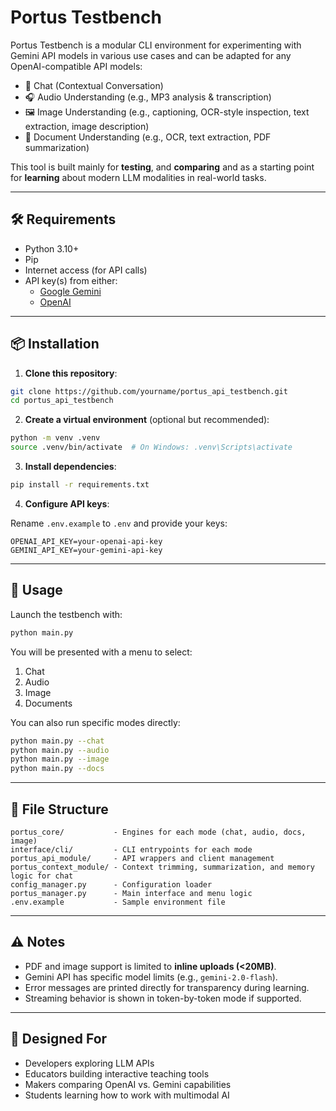 # Portus Testbench

Portus Testbench is a modular CLI environment for experimenting with Gemini API models in various use cases and can be adapted for any OpenAI-compatible API models:

- 💬 Chat (Contextual Conversation)
- 🎧 Audio Understanding (e.g., MP3 analysis & transcription)
- 🖼️ Image Understanding (e.g., captioning, OCR-style inspection, text extraction, image description)
- 📄 Document Understanding (e.g., OCR, text extraction, PDF summarization)

This tool is built mainly for **testing**, and **comparing** and as a starting point for **learning** about modern LLM modalities in real-world tasks.

---

## 🛠️ Requirements

- Python 3.10+
- Pip
- Internet access (for API calls)
- API key(s) from either:
  - [Google Gemini](https://aistudio.google.com/app/apikey)
  - [OpenAI](https://platform.openai.com/account/api-keys)

---

## 📦 Installation

1. **Clone this repository**:

```bash
git clone https://github.com/yourname/portus_api_testbench.git
cd portus_api_testbench
```

2. **Create a virtual environment** (optional but recommended):

```bash
python -m venv .venv
source .venv/bin/activate  # On Windows: .venv\Scripts\activate
```

3. **Install dependencies**:

```bash
pip install -r requirements.txt
```

4. **Configure API keys**:

Rename `.env.example` to `.env` and provide your keys:

```env
OPENAI_API_KEY=your-openai-api-key
GEMINI_API_KEY=your-gemini-api-key
```

---

## 🚀 Usage

Launch the testbench with:

```bash
python main.py
```

You will be presented with a menu to select:

1. Chat  
2. Audio  
3. Image  
4. Documents

You can also run specific modes directly:

```bash
python main.py --chat
python main.py --audio
python main.py --image
python main.py --docs
```

---

## 📂 File Structure

```
portus_core/           - Engines for each mode (chat, audio, docs, image)
interface/cli/         - CLI entrypoints for each mode
portus_api_module/     - API wrappers and client management
portus_context_module/ - Context trimming, summarization, and memory logic for chat
config_manager.py      - Configuration loader
portus_manager.py      - Main interface and menu logic
.env.example           - Sample environment file
```

---

## ⚠️ Notes

- PDF and image support is limited to **inline uploads (<20MB)**.
- Gemini API has specific model limits (e.g., `gemini-2.0-flash`).
- Error messages are printed directly for transparency during learning.
- Streaming behavior is shown in token-by-token mode if supported.

---

## 🧪 Designed For

- Developers exploring LLM APIs
- Educators building interactive teaching tools
- Makers comparing OpenAI vs. Gemini capabilities
- Students learning how to work with multimodal AI
